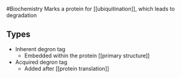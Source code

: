 #Biochemistry 
Marks a protein for [[ubiquitination]], which leads to degradation
## Types
* Inherent degron tag
	* Embedded within the protein [[primary structure]]
* Acquired degron tag
	* Added after [[protein translation]]